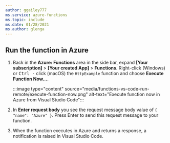 ```yaml
---
author: ggailey777
ms.service: azure-functions
ms.topic: include
ms.date: 01/28/2021	
ms.author: glenga
---
```

## Run the function in Azure

1. Back in the **Azure: Functions** area in the side bar, expand **[Your subscription]** > **[Your created App]** > **Functions**. Right-click (Windows) or <kbd>Ctrl -</kbd> click (macOS) the `HttpExample` function and choose **Execute Function Now...**.

    :::image type="content" source="media/functions-vs-code-run-remote/execute-function-now.png" alt-text="Execute function now in Azure from Visual Studio Code":::

1. In **Enter request body** you see the request message body value of `{ "name": "Azure" }`. Press Enter to send this request message to your function.  

1. When the function executes in Azure and returns a response, a notification is raised in Visual Studio Code.
